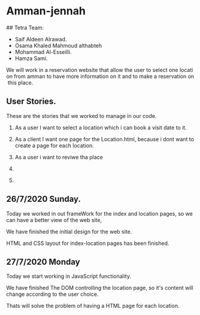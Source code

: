 # Amman-jennah

## Tetra Team:

- Saif Aldeen Alrawad.
- Osama Khaled Mahmoud althabteh
- Mohammad Al-Esseilli.
- Hamza Sami.

We will work in a reservation website that allow the user to select one location from amman to have more information on it and to make a reservation on this place.

## User Stories.

These are the stories that we worked to manage in our code.

1. As a user I want to select a location which i can book a visit date to it.

2. As a client I want one page for the Location.html, because i dont want to create a page for each location.

3. As a user i want to reviwe tha place

4.

5)

## 26/7/2020 Sunday.

Today we worked in out frameWork for the index and location pages, so we can have a better view of the web site,

We have finished the initial design for the web site.

HTML and CSS layout for index-location pages has been finished.

## 27/7/2020 Monday

Today we start working in JavaScript functionality.

We have finished The DOM controlling the location page, so it's content will change according to the user choice.

Thats will solve the problem of having a HTML page for each location.
